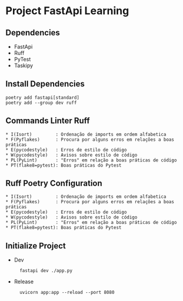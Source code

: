 # Project FastApi Learning

## Dependencies

* FastApi
* Ruff
* PyTest
* Taskipy

## Install Dependencies

    poetry add fastapi[standard]
    poetry add --group dev ruff

## Commands Linter Ruff

    * I(Isort)         : Ordenação de imports em ordem alfabetica
    * F(Pyflakes)      : Procura por alguns erros em relações a boas práticas
    * E(pycodestyle)   : Erros de estilo de código
    * W(pycodestyle)   : Avisos sobre estilo de código
    * PL(PyLint)       : "Erros" em relação a boas práticas de código
    * PT(flake8=pytest): Boas práticas do Pytest

## Ruff Poetry Configuration 

    * I(Isort)         : Ordenação de imports em ordem alfabetica
    * F(Pyflakes)      : Procura por alguns erros em relações a boas práticas
    * E(pycodestyle)   : Erros de estilo de código
    * W(pycodestyle)   : Avisos sobre estilo de código
    * PL(PyLint)       : "Erros" em relação a boas práticas de código
    * PT(flake8=pytest): Boas práticas do Pytest

## Initialize Project

- Dev

        fastapi dev ./app.py

- Release

        uvicorn app:app --reload --port 8080